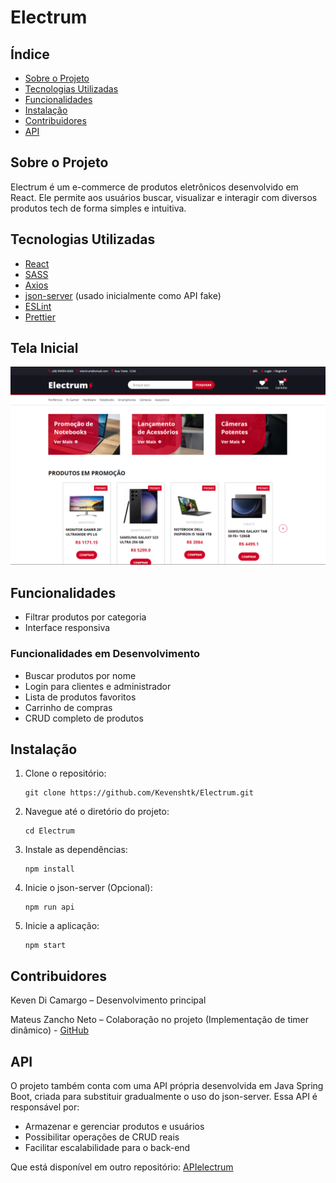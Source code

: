 # Electrum

## Índice

- [Sobre o Projeto](#sobre-o-projeto)
- [Tecnologias Utilizadas](#tecnologias-utilizadas)
- [Funcionalidades](#funcionalidades)
- [Instalação](#instalação)
- [Contribuidores](#contribuidores)
- [API](#api)

## Sobre o Projeto

Electrum é um e-commerce de produtos eletrônicos desenvolvido em React. Ele permite aos usuários buscar, visualizar e interagir com diversos produtos tech de forma simples e intuitiva.

## Tecnologias Utilizadas

- [React](https://reactjs.org/)
- [SASS](https://sass-lang.com/)
- [Axios](https://axios-http.com/ptbr)
- [json-server](https://www.npmjs.com/package/json-server) (usado inicialmente como API fake)
- [ESLint](https://eslint.org)
- [Prettier](https://prettier.io)

## Tela Inicial

![Tela Inicial](https://github.com/Kevenshtk/Electrum/blob/main/public/telaInicial.png)

## Funcionalidades

- Filtrar produtos por categoria
- Interface responsiva

### Funcionalidades em Desenvolvimento

- Buscar produtos por nome
- Login para clientes e administrador
- Lista de produtos favoritos
- Carrinho de compras
- CRUD completo de produtos

## Instalação

1. Clone o repositório:
   ```terminal
   git clone https://github.com/Kevenshtk/Electrum.git

2. Navegue até o diretório do projeto:
   ```terminal
   cd Electrum

3. Instale as dependências:
   ```terminal
   npm install

4. Inicie o json-server (Opcional):
   ```terminal
   npm run api
   
5. Inicie a aplicação:
   ```terminal
   npm start

## Contribuidores

Keven Di Camargo – Desenvolvimento principal

Mateus Zancho Neto – Colaboração no projeto (Implementação de timer dinâmico) - 
[GitHub](https://github.com/MateusZanchoNeto)

## API

O projeto também conta com uma API própria desenvolvida em Java Spring Boot, criada para substituir gradualmente o uso do json-server.
Essa API é responsável por:

- Armazenar e gerenciar produtos e usuários
- Possibilitar operações de CRUD reais
- Facilitar escalabilidade para o back-end

Que está disponível em outro repositório:
[APIelectrum](https://github.com/Kevenshtk/APIelectrum)
